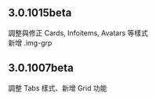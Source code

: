 <h2>3.0.1015beta</h2>
調整與修正 Cards, Infoitems, Avatars 等樣式<br/>
新增 .img-grp

<h2>3.0.1007beta</h2>
調整 Tabs 樣式、新增 Grid 功能
